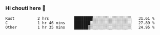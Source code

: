 ### Hi chouti here 👋


<!--START_SECTION:waka-->

```text
Rust          2 hrs           ████████░░░░░░░░░░░░░░░░░   31.61 %
C             1 hr 46 mins    ███████░░░░░░░░░░░░░░░░░░   27.89 %
Other         1 hr 35 mins    ██████▒░░░░░░░░░░░░░░░░░░   24.95 %
```

<!--END_SECTION:waka-->

<!--
**l0nl1f3/l0nl1f3** is a ✨ _special_ ✨ repository because its `README.md` (this file) appears on your GitHub profile.

Here are some ideas to get you started:

- 🔭 I’m currently working on ...
- 🌱 I’m currently learning ...
- 👯 I’m looking to collaborate on ...
- 🤔 I’m looking for help with ...
- 💬 Ask me about ...
- 📫 How to reach me: ...
- 😄 Pronouns: ...
- ⚡ Fun fact: ...
-->
